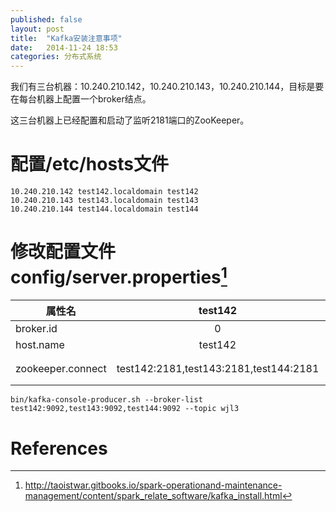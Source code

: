 ```yaml
---
published: false
layout: post
title:  "Kafka安装注意事项"
date:   2014-11-24 18:53
categories: 分布式系统
---
```


我们有三台机器：10.240.210.142，10.240.210.143，10.240.210.144，目标是要在每台机器上配置一个broker结点。

这三台机器上已经配置和启动了监听2181端口的ZooKeeper。

# 配置/etc/hosts文件
```
10.240.210.142 test142.localdomain test142
10.240.210.143 test143.localdomain test143
10.240.210.144 test144.localdomain test144
```


# 修改配置文件config/server.properties[^install]
属性名 | test142 | test143 | test144
--- | :---: | :---: | :---:
broker.id | 0 | 1 | 2
host.name | test142 | test143 | test144
zookeeper.connect | test142:2181,test143:2181,test144:2181 | 同test142 | 同test142

```bin/kafka-console-producer.sh --broker-list test142:9092,test143:9092,test144:9092 --topic wjl3```


# References

[^install]: <http://taoistwar.gitbooks.io/spark-operationand-maintenance-management/content/spark_relate_software/kafka_install.html>